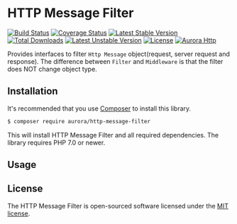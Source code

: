 HTTP Message Filter
==================
[![Build Status](https://travis-ci.org/aurorahttp/http-message-filter.svg)](https://travis-ci.org/aurorahttp/http-message-filter)
[![Coverage Status](https://coveralls.io/repos/github/aurorahttp/http-message-filter/badge.svg?branch=master)](https://coveralls.io/github/aurorahttp/http-message-filter?branch=master)
[![Latest Stable Version](https://poser.pugx.org/aurora/http-message-filter/v/stable.svg)](https://packagist.org/packages/aurora/http-message-filter)
[![Total Downloads](https://poser.pugx.org/aurora/http-message-filter/downloads.svg)](https://packagist.org/packages/aurora/http-message-filter) 
[![Latest Unstable Version](https://poser.pugx.org/aurora/http-message-filter/v/unstable.svg)](https://packagist.org/packages/aurora/http-message-filter)
[![License](https://poser.pugx.org/aurora/http-message-filter/license.svg)](https://packagist.org/packages/aurora/http-message-filter)
[![Aurora Http](https://img.shields.io/badge/Powered_by-Aurora_Http-green.svg?style=flat)](https://aurorahttp.com/)

Provides interfaces to filter `Http Message` object(request, server request and response). 
The difference between `Filter` and `Middleware` is that the filter does NOT change object type.

Installation
------------
It's recommended that you use [Composer](https://getcomposer.org/) to install this library.

```bash
$ composer require aurora/http-message-filter
```

This will install HTTP Message Filter and all required dependencies. The library requires PHP 7.0 or newer.

Usage
-----

License
-------
The HTTP Message Filter is open-sourced software licensed under the [MIT license](http://opensource.org/licenses/MIT).
